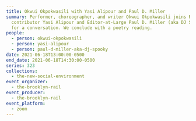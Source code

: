 ```yaml
---
title: Okwui Okpokwasili with Yasi Alipour and Paul D. Miller
summary: Performer, choreographer, and writer Okwui Okpokwasili joins Rail
  contributor Yasi Alipour and Editor-at-Large Paul D. Miller (aka DJ Spooky)
  for a conversation. We conclude with a poetry reading.
people:
  - person: okwui-okpokwasili
  - person: yasi-alipour
  - person: paul-d-miller-aka-dj-spooky
date: 2021-06-18T13:00:00-0500
end_date: 2021-06-18T14:30:00-0500
series: 323
collections:
  - the-new-social-environment
event_organizer:
  - the-brooklyn-rail
event_producer:
  - the-brooklyn-rail
event_platform:
  - zoom
---
```

